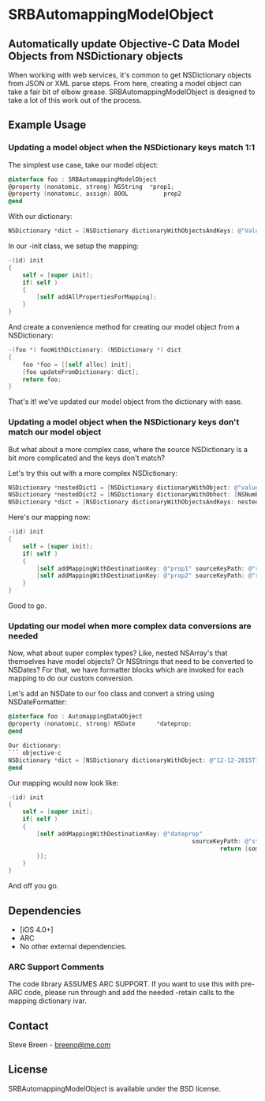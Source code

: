 # SRBAutomappingModelObject
## Automatically update Objective-C Data Model Objects from NSDictionary objects

When working with web services, it's common to get NSDictionary objects from JSON or XML parse steps.  From here, creating a model object can take a fair bit of elbow grease.  SRBAutomappingModelObject is designed to take a lot of this work out of the process.

## Example Usage

###  Updating a model object when the NSDictionary keys match 1:1

The simplest use case, take our model object:

``` objective-c
@interface foo : SRBAutomappingModelObject
@property (nonatomic, strong) NSString 	*prop1;
@property (nonatomic, assign) BOOL		 	prop2
@end

```
With our dictionary:

``` objective-c
NSDictionary *dict = [NSDictionary dictionaryWithObjectsAndKeys: @"Value 1", @"prop1", [NSNumber numberWithBool: YES], @"prop2", nil];
```

In our -init class, we setup the mapping:

``` objective-c
-(id) init
{
	self = [super init];
	if( self )
	{
		[self addAllPropertiesForMapping];
	}
}
```

And create a convenience method for creating our model object from a NSDictionary:

``` objective-c
-(foo *) fooWithDictionary: (NSDictionary *) dict
{
	foo *foo = [[self alloc] init];
	[foo updateFromDictionary: dict];
	return foo;
}
```

That's it! we've updated our model object from the dictionary with ease.

###  Updating a model object when the NSDictionary keys don't match our model object


But what about a more complex case, where the source NSDictionary is a bit more complicated and the keys don't match?

Let's try this out with a more complex NSDictionary:

``` objective-c
NSDictionary *nestedDict1 = [NSDictionary dictionaryWithObject: @"value 1" forKey: @"nestedfookey"];
NSDictionary *nestedDict2 = [NSDictionary dictionaryWithObhect: [NSNumber numberWithBool: NO] forKey: @"nestedbarkey"];
NSDictionary *dict = [NSDictionary dictionaryWithObjectsAndKeys: nestedDict1, @"rootfookey", nestedDict2, @"rootbarkey", nil];
```

Here's our mapping now:

``` objective-c
-(id) init
{
	self = [super init];
	if( self )
	{
		[self addMappingWithDestinationKey: @"prop1" sourceKeyPath: @"rootfookey.nestedfookey"];
		[self addMappingWithDestinationKey: @"prop2" sourceKeyPath: @"rootbarkey.nestedbarkey"];
	}
}
```

Good to go.

###  Updating our model when more complex data conversions are needed

Now, what about super complex types?  Like, nested NSArray's that themselves have model objects?  Or NSStrings that need to be converted to NSDates?  For that, we have formatter blocks which are invoked for each mapping to do our custom conversion.

Let's add an NSDate to our foo class and convert a string using NSDateFormatter:

``` objective-c
@interface foo : AutomappingDataObject
@property (nonatomic, strong) NSDate 	  *dateprop;
@end

Our dictionary:
``` objective-c
NSDictionary *dict = [NSDictionary dictionaryWithObject: @"12-12-2015T12:20:10" forKey: @"stringDate"];
@end
```

Our mapping would now look like:


``` objective-c
-(id) init
{
	self = [super init];
	if( self )
	{
		[self addMappingWithDestinationKey: @"dateprop" 
													sourceKeyPath: @"stringDate" formattingBlock: ^ id (id data) {
															return [someDateFormatter: dateFromString: data];
		}];
	}
}
```

And off you go.

## Dependencies

* [iOS 4.0+]
* ARC
* No other external dependencies.

### ARC Support Comments

The code library ASSUMES ARC SUPPORT.
If you want to use this with pre-ARC code, please run through and add the needed -retain calls to the mapping dictionary ivar.

## Contact

Steve Breen - breeno@me.com

## License

SRBAutomappingModelObject is available under the BSD license.
